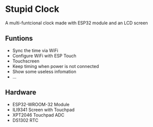 # Stupid Clock

A multi-funtcional clock made with ESP32 module and an LCD screen  

## Funtions
* Sync the time via WiFi
* Configure WiFi with ESP Touch
* Touchscreen
* Keep timing when power is not connected
* Show some useless infomation
* ...

## Hardware
* ESP32-WROOM-32 Module
* ILI9341 Screen with Touchpad
* XPT2046 Touchpad ADC
* DS1302 RTC